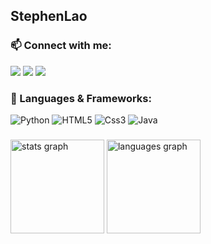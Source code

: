 
<h2>StephenLao</h2>

### 📫 Connect with me:

[![](https://img.shields.io/badge/-@Stephenlao24-%23181717?style=for-the-badge&logo=github)](https://github.com/Stephenlao)
[![](https://img.shields.io/badge/-@Stephenlao-%231DA1F2?style=for-the-badge&logo=facebook&logoColor=ffffff)](https://www.facebook.com/kobebryant.6011/)
[![](https://img.shields.io/badge/-@Stephenl24-%23E1306C?style=for-the-badge&logo=instagram&logoColor=ffffff)](https://www.instagram.com/stephenl_24/)


### 🔨 Languages & Frameworks:

![Python](https://img.shields.io/badge/-Python-14354C.svg?style=for-the-badge&logo=Python&logoColor=ffffff)
![HTML5](https://img.shields.io/badge/-HTML-E34F26?style=for-the-badge&logo=HTML5&logoColor=ffffff)
![Css3](https://img.shields.io/badge/-CSS-%23E1306C?style=for-the-badge&logo=CSS3&logoColor=ffffff)
![Java](https://img.shields.io/badge/-Java-E34A86?style=for-the-badge&logo=java&logoColor=ffffff)

###

<div>
  <img src="https://github-readme-stats.vercel.app/api?username=Stephenlao&hide_title=false&hide_rank=false&show_icons=true&include_all_commits=true&count_private=true&disable_animations=false&theme=dracula&locale=en&hide_border=false" height="150" alt="stats graph"  />
  <img src="https://github-readme-stats.vercel.app/api/top-langs?username=Stephenlao&locale=en&hide_title=false&layout=compact&card_width=320&langs_count=5&theme=dracula&hide_border=false" height="150" alt="languages graph"  />
</div>

